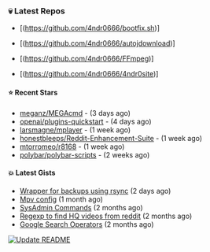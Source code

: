 ### :skull:  Latest Repos

- [(https://github.com/4ndr0666/bootfix.sh)]

- [(https://github.com/4ndr0666/autojdownload)]

- [(https://github.com/4ndr0666/FFmpeg)]

- [(https://github.com/4ndr0666/4ndr0site)]


#### ⭐ Recent Stars

- [meganz/MEGAcmd](https://github.com/meganz/MEGAcmd) - (3 days ago)
- [openai/plugins-quickstart](https://github.com/openai/plugins-quickstart) - (4 days ago)
- [larsmagne/mplayer](https://github.com/larsmagne/mplayer) - (1 week ago)
- [honestbleeps/Reddit-Enhancement-Suite](https://github.com/honestbleeps/Reddit-Enhancement-Suite) - (1 week ago)
- [mtorromeo/r8168](https://github.com/mtorromeo/r8168) - (1 week ago)
- [polybar/polybar-scripts](https://github.com/polybar/polybar-scripts) - (2 weeks ago)

#### :boom: Latest Gists

- [Wrapper for backups using rsync](https://gist.github.com/3362509f90976becb3b1442c29ae6117) (2 days ago)
- [Mpv config](https://gist.github.com/3b374e66eeb82b8d049b9fb70c5f2b16) (1 month ago)
- [SysAdmin Commands](https://gist.github.com/cc2c3e025404fd8c30ffa4bbdf21b26f) (2 months ago)
- [Regexp to find HQ videos from reddit](https://gist.github.com/17861fde61b7e817543c68b552f1658c) (2 months ago)
- [Google Search Operators](https://gist.github.com/2eef7f425e61110e8f1eb2232a918fb9) (2 months ago)

[![Update README](https://github.com/4ndr0666/4ndr0666/actions/workflows/readme-scribe.yml/badge.svg?branch=master)](https://github.com/4ndr0666/4ndr0666/actions/workflows/readme-scribe.yml)

